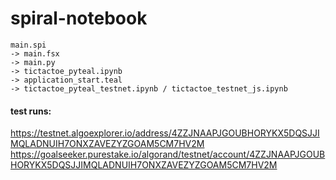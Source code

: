 # spiral-notebook

```
main.spi 
-> main.fsx 
-> main.py 
-> tictactoe_pyteal.ipynb 
-> application_start.teal
-> tictactoe_pyteal_testnet.ipynb / tictactoe_testnet_js.ipynb
```

#### test runs:
https://testnet.algoexplorer.io/address/4ZZJNAAPJGOUBHORYKX5DQSJJIMQLADNUIH7ONXZAVEZYZGOAM5CM7HV2M
https://goalseeker.purestake.io/algorand/testnet/account/4ZZJNAAPJGOUBHORYKX5DQSJJIMQLADNUIH7ONXZAVEZYZGOAM5CM7HV2M
